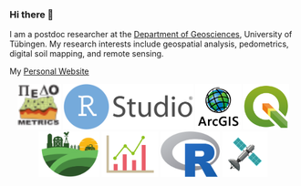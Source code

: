 ### Hi there 👋

I am a postdoc researcher at the [Department of Geosciences](https://uni-tuebingen.de/fakultaeten/mathematisch-naturwissenschaftliche-fakultaet/fachbereiche/geowissenschaften/arbeitsgruppen/geographie/forschungsbereich/bodenkunde-und-geomorphologie/work-group/), University of Tübingen. 
My research interests include geospatial analysis, pedometrics, digital soil mapping, and remote sensing.

My [Personal Website](https://ruhollahtaghizadeh.netlify.app/)
 

<p align="center">
	<img title="R" alt="R" src="images/pedo.svg" height="80" />
	<img title="R" alt="R" src="images/RStudio_logo_flat.svg" height="80" />
	<img title="R" alt="R" src="images/arc.svg" height="80" />
	<img title="R" alt="R" src="images/qgis.svg" height="80" />
	<img title="R" alt="R" src="images/soil.svg" height="80" />
	<img title="R" alt="R" src="images/stat.svg" height="80" />
	<img title="R" alt="R" src="images/R_logo.svg" height="80" />
	<img title="R" alt="R" src="images/RS.svg" height="80" />

</p>

